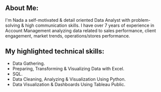 ## About Me:

I'm Nada a self-motivated & detail oriented Data Analyst with problem-solving & high communication skills. 
I have over 7 years of experience in Account Management analyzing data related to sales performance, client engagement, market trends, operations/stores performance.

## My highlighted technical skills: 

- Data Gathering.
- Preparing, Transforming & Visualizing Data with Excel.
- SQL.
- Data Cleaning, Analyzing & Visualization Using Python.
- Data Visualization & Dashboards Using Tableau Public.
